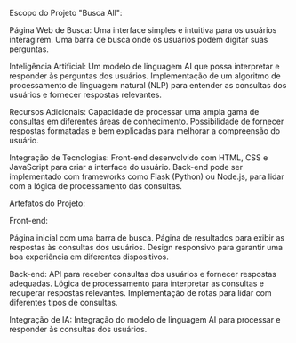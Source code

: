 Escopo do Projeto "Busca All":

Página Web de Busca:
Uma interface simples e intuitiva para os usuários interagirem.
Uma barra de busca onde os usuários podem digitar suas perguntas.

Inteligência Artificial:
Um modelo de linguagem AI que possa interpretar e responder às perguntas dos usuários.
Implementação de um algoritmo de processamento de linguagem natural (NLP) para entender as consultas dos usuários e fornecer respostas relevantes.

Recursos Adicionais:
Capacidade de processar uma ampla gama de consultas em diferentes áreas de conhecimento.
Possibilidade de fornecer respostas formatadas e bem explicadas para melhorar a compreensão do usuário.

Integração de Tecnologias:
Front-end desenvolvido com HTML, CSS e JavaScript para criar a interface do usuário.
Back-end pode ser implementado com frameworks como Flask (Python) ou Node.js, para lidar com a lógica de processamento das consultas.

Artefatos do Projeto:

Front-end:

Página inicial com uma barra de busca.
Página de resultados para exibir as respostas às consultas dos usuários.
Design responsivo para garantir uma boa experiência em diferentes dispositivos.

Back-end:
API para receber consultas dos usuários e fornecer respostas adequadas.
Lógica de processamento para interpretar as consultas e recuperar respostas relevantes.
Implementação de rotas para lidar com diferentes tipos de consultas.

Integração de IA:
Integração do modelo de linguagem AI para processar e responder às consultas dos usuários.
